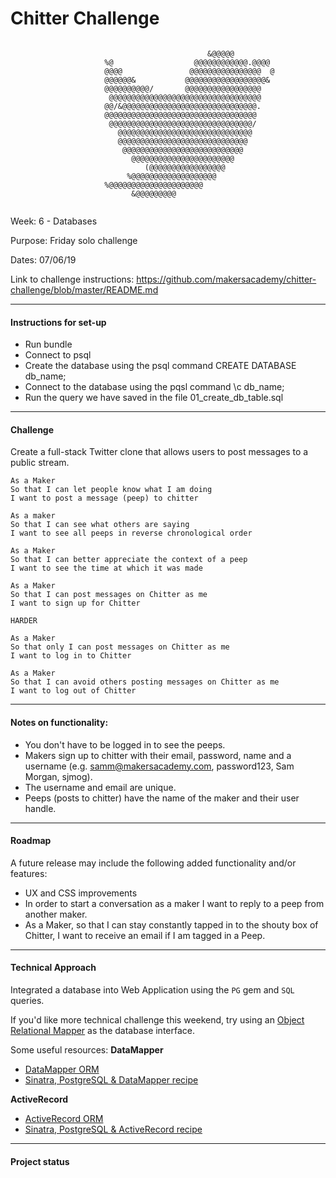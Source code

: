 Chitter Challenge
=================
```                                                                            
                                                                               
                                            &@@@@@                             
                     %@                  @@@@@@@@@@@@.@@@@                     
                     @@@@               @@@@@@@@@@@@@@@@  @                    
                     @@@@@@&           @@@@@@@@@@@@@@@@@@&                     
                     @@@@@@@@@@/       @@@@@@@@@@@@@@@@@                       
                      @@@@@@@@@@@@@@@@@@@@@@@@@@@@@@@@@@                       
                     @@/&@@@@@@@@@@@@@@@@@@@@@@@@@@@@@@.                       
                     @@@@@@@@@@@@@@@@@@@@@@@@@@@@@@@@@@                        
                      @@@@@@@@@@@@@@@@@@@@@@@@@@@@@@@@/                        
                        @@@@@@@@@@@@@@@@@@@@@@@@@@@@@@                         
                        @@@@@@@@@@@@@@@@@@@@@@@@@@@@@                          
                         @@@@@@@@@@@@@@@@@@@@@@@@@@@                           
                           @@@@@@@@@@@@@@@@@@@@@@@                             
                              (@@@@@@@@@@@@@@@@@                               
                          %@@@@@@@@@@@@@@@@@@@                                 
                     %@@@@@@@@@@@@@@@@@@@@@                                    
                           &@@@@@@@@@                                          
                                            

```

Week: 6 - Databases

Purpose: Friday solo challenge

Dates: 07/06/19

Link to challenge instructions: https://github.com/makersacademy/chitter-challenge/blob/master/README.md

----------------------------

#### Instructions for set-up

* Run bundle
* Connect to psql
* Create the database using the psql command CREATE DATABASE db_name;
* Connect to the database using the pqsl command \c db_name;
* Run the query we have saved in the file 01_create_db_table.sql

----------------------------

#### Challenge

Create a full-stack Twitter clone that allows users to post messages to a public stream.

```
As a Maker
So that I can let people know what I am doing  
I want to post a message (peep) to chitter

As a maker
So that I can see what others are saying  
I want to see all peeps in reverse chronological order

As a Maker
So that I can better appreciate the context of a peep
I want to see the time at which it was made

As a Maker
So that I can post messages on Chitter as me
I want to sign up for Chitter

HARDER

As a Maker
So that only I can post messages on Chitter as me
I want to log in to Chitter

As a Maker
So that I can avoid others posting messages on Chitter as me
I want to log out of Chitter

```
----------------------------

#### Notes on functionality:

* You don't have to be logged in to see the peeps.
* Makers sign up to chitter with their email, password, name and a username (e.g. samm@makersacademy.com, password123, Sam Morgan, sjmog).
* The username and email are unique.
* Peeps (posts to chitter) have the name of the maker and their user handle.

----------------------------
#### Roadmap

A future release may include the following added functionality and/or features:

* UX and CSS improvements
* In order to start a conversation as a maker I want to reply to a peep from another maker.
* As a Maker, so that I can stay constantly tapped in to the shouty box of Chitter, I want to receive an email if I am tagged in a Peep.

----------------------------
#### Technical Approach

Integrated a database into Web Application using the `PG` gem and `SQL` queries. 

If you'd like more technical challenge this weekend, try using an [Object Relational Mapper](https://en.wikipedia.org/wiki/Object-relational_mapping) as the database interface.

Some useful resources:
**DataMapper**
- [DataMapper ORM](https://datamapper.org/)
- [Sinatra, PostgreSQL & DataMapper recipe](http://recipes.sinatrarb.com/p/databases/postgresql-datamapper)

**ActiveRecord**
- [ActiveRecord ORM](https://guides.rubyonrails.org/active_record_basics.html)
- [Sinatra, PostgreSQL & ActiveRecord recipe](http://recipes.sinatrarb.com/p/databases/postgresql-activerecord?#article)

----------------------------
#### Project status

